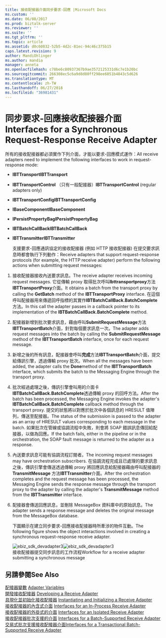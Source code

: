 ```yaml
---
title: 接收配接器介面同步要求-回應 |Microsoft Docs
ms.custom: ''
ms.date: 06/08/2017
ms.prod: biztalk-server
ms.reviewer: ''
ms.suite: ''
ms.tgt_pltfrm: ''
ms.topic: article
ms.assetid: d0c60832-52b5-4d2c-81ec-94c46c375b15
caps.latest.revision: 9
author: MandiOhlinger
ms.author: mandia
manager: anneta
ms.openlocfilehash: c78be6c80937367b9ae3572125331d6c7e1b20bc
ms.sourcegitcommit: 266308ec5c6a9d8d80ff298ee6051b4843c5d626
ms.translationtype: MT
ms.contentlocale: zh-TW
ms.lasthandoff: 06/27/2018
ms.locfileid: "36981431"
---
```

# <a name="interfaces-for-a-synchronous-request-response-receive-adapter"></a><span data-ttu-id="4894a-102">同步要求-回應接收配接器介面</span><span class="sxs-lookup"><span data-stu-id="4894a-102">Interfaces for a Synchronous Request-Response Receive Adapter</span></span>
<span data-ttu-id="4894a-103">所有的接收配接器都必須實作下列介面，才能以要求-回應模式運作：</span><span class="sxs-lookup"><span data-stu-id="4894a-103">All receive adapters need to implement the following interfaces to work in request-response mode:</span></span>  
  
- <span data-ttu-id="4894a-104">**IBTTransport**</span><span class="sxs-lookup"><span data-stu-id="4894a-104">**IBTTransport**</span></span>  
  
- <span data-ttu-id="4894a-105">**IBTTransportControl** （只有一般配接器）</span><span class="sxs-lookup"><span data-stu-id="4894a-105">**IBTTransportControl** (regular adapters only)</span></span>  
  
- <span data-ttu-id="4894a-106">**IBTTransportConfig**</span><span class="sxs-lookup"><span data-stu-id="4894a-106">**IBTTransportConfig**</span></span>  
  
- <span data-ttu-id="4894a-107">**IBaseComponent**</span><span class="sxs-lookup"><span data-stu-id="4894a-107">**IBaseComponent**</span></span>  
  
- <span data-ttu-id="4894a-108">**IPersistPropertyBag**</span><span class="sxs-lookup"><span data-stu-id="4894a-108">**IPersistPropertyBag**</span></span>  
  
- <span data-ttu-id="4894a-109">**IBTBatchCallBack**</span><span class="sxs-lookup"><span data-stu-id="4894a-109">**IBTBatchCallBack**</span></span>  
  
- <span data-ttu-id="4894a-110">**IBTTransmitter**</span><span class="sxs-lookup"><span data-stu-id="4894a-110">**IBTTransmitter**</span></span>  
  
  <span data-ttu-id="4894a-111">支援要求-回應通訊協定的接收配接器 (例如 HTTP 接收配接器) 在提交要求訊息時都會執行下列動作：</span><span class="sxs-lookup"><span data-stu-id="4894a-111">Receive adapters that support request-response protocols (for example, the HTTP receive adapter) perform the following actions when submitting request messages:</span></span>  
  
1. <span data-ttu-id="4894a-112">接收配接器接收內送要求訊息。</span><span class="sxs-lookup"><span data-stu-id="4894a-112">The receive adapter receives incoming request messages.</span></span> <span data-ttu-id="4894a-113">它從傳輸 proxy 取得批次呼叫**Ibttransportproxy**方法**IBTTransportProxy**介面。</span><span class="sxs-lookup"><span data-stu-id="4894a-113">It obtains a batch from the transport proxy by calling the **GetBatch** method of the **IBTTransportProxy** interface.</span></span> <span data-ttu-id="4894a-114">在這個呼叫配接器用來傳遞回呼指標的其實作**IBTBatchCallBack.BatchComplete**方法。</span><span class="sxs-lookup"><span data-stu-id="4894a-114">In this call the adapter passes in a callback pointer to its implementation of the **IBTBatchCallBack.BatchComplete** method.</span></span>  
  
2. <span data-ttu-id="4894a-115">配接器新增到批次要求訊息，藉由呼叫**SubmitRequestMessage**方法**IBTTransportBatch**介面，針對每個要求訊息一次。</span><span class="sxs-lookup"><span data-stu-id="4894a-115">The adapter adds request messages into the batch by calling the **SubmitRequestMessage** method of the **IBTTransportBatch** interface, once for each request message.</span></span>  
  
3. <span data-ttu-id="4894a-116">新增之後的所有訊息，配接器會呼叫**完成**方法**IBTTransportBatch**介面，提交給傳訊引擎，透過傳輸 proxy 批次。</span><span class="sxs-lookup"><span data-stu-id="4894a-116">When all the messages have been added, the adapter calls the **Done**method of the **IBTTransportBatch** interface, which submits the batch to the Messaging Engine through the transport proxy.</span></span>  
  
4. <span data-ttu-id="4894a-117">批次經過處理之後，傳訊引擎會叫用的介面卡**IBTBatchCallBack.BatchComplete**透過傳輸 proxy 的回呼方法。</span><span class="sxs-lookup"><span data-stu-id="4894a-117">After the batch has been processed, the Messaging Engine invokes the adapter's **IBTBatchCallBack.BatchComplete** callback method through the transport proxy.</span></span> <span data-ttu-id="4894a-118">提交的狀態將以對應於批次中各個訊息的 HRESULT 值陣列，傳送至配接器。</span><span class="sxs-lookup"><span data-stu-id="4894a-118">The status of the submission is passed to the adapter as an array of HRESULT values corresponding to each message in the batch.</span></span> <span data-ttu-id="4894a-119">如果批次在管線或協調流程中失敗，則會將 SOAP 錯誤訊息傳回給配接器，以做為回應。</span><span class="sxs-lookup"><span data-stu-id="4894a-119">If the batch fails, either in the pipeline or in the orchestration, the SOAP fault message is returned to the adapter as a response.</span></span>  
  
5. <span data-ttu-id="4894a-120">內送要求訊息可能有協調流程訂閱者。</span><span class="sxs-lookup"><span data-stu-id="4894a-120">The incoming request messages may have orchestration subscribers.</span></span> <span data-ttu-id="4894a-121">在協調流程完成且已處理的要求訊息之後，傳訊引擎會傳送透過傳輸 proxy 將回應訊息給配接器藉由呼叫配接器的**TransmitMessage** 方法**IBTTransmitter**介面。</span><span class="sxs-lookup"><span data-stu-id="4894a-121">After the orchestration completes and the request message has been processed, the Messaging Engine sends the response message through the transport proxy to the adapter by calling the adapter's **TransmitMessage** method from the **IBTTransmitter** interface.</span></span>  
  
6. <span data-ttu-id="4894a-122">配接器會傳送回應訊息，並刪除 MessageBox 資料庫中的原始訊息。</span><span class="sxs-lookup"><span data-stu-id="4894a-122">The adapter sends a response message and deletes the original message from the MessageBox database.</span></span>  
  
   <span data-ttu-id="4894a-123">下圖顯示在建立同步要求-回應接收配接器時所牽涉的物件互動。</span><span class="sxs-lookup"><span data-stu-id="4894a-123">The following figure shows the object interactions involved in creating a synchronous request-response receive adapter.</span></span>  
  
   <span data-ttu-id="4894a-124">![](../core/media/ebiz-sdk-devadapter3.gif "ebiz_sdk_devadapter3")</span><span class="sxs-lookup"><span data-stu-id="4894a-124">![](../core/media/ebiz-sdk-devadapter3.gif "ebiz_sdk_devadapter3")</span></span>  
   <span data-ttu-id="4894a-125">接收配接器提交同步訊息的工作流程</span><span class="sxs-lookup"><span data-stu-id="4894a-125">Workflow for a receive adapter submitting a synchronous message</span></span>  
  
## <a name="see-also"></a><span data-ttu-id="4894a-126">另請參閱</span><span class="sxs-lookup"><span data-stu-id="4894a-126">See Also</span></span>  
 <span data-ttu-id="4894a-127">[配接器變數](../core/adapter-variables.md) </span><span class="sxs-lookup"><span data-stu-id="4894a-127">[Adapter Variables](../core/adapter-variables.md) </span></span>  
 <span data-ttu-id="4894a-128">[開發接收配接器](../core/developing-a-receive-adapter.md) </span><span class="sxs-lookup"><span data-stu-id="4894a-128">[Developing a Receive Adapter](../core/developing-a-receive-adapter.md) </span></span>  
 <span data-ttu-id="4894a-129">[具現化並初始化接收配接器](../core/instantiating-and-initializing-a-receive-adapter.md) </span><span class="sxs-lookup"><span data-stu-id="4894a-129">[Instantiating and Initializing a Receive Adapter](../core/instantiating-and-initializing-a-receive-adapter.md) </span></span>  
 <span data-ttu-id="4894a-130">[接收配接器的內含式介面](../core/interfaces-for-an-in-process-receive-adapter.md) </span><span class="sxs-lookup"><span data-stu-id="4894a-130">[Interfaces for an In-Process Receive Adapter](../core/interfaces-for-an-in-process-receive-adapter.md) </span></span>  
 <span data-ttu-id="4894a-131">[接收配接器的外掛式的介面](../core/interfaces-for-an-isolated-receive-adapter.md) </span><span class="sxs-lookup"><span data-stu-id="4894a-131">[Interfaces for an Isolated Receive Adapter](../core/interfaces-for-an-isolated-receive-adapter.md) </span></span>  
 <span data-ttu-id="4894a-132">[接收配接器批次支援的介面](../core/interfaces-for-a-batch-supported-receive-adapter.md) </span><span class="sxs-lookup"><span data-stu-id="4894a-132">[Interfaces for a Batch-Supported Receive Adapter](../core/interfaces-for-a-batch-supported-receive-adapter.md) </span></span>  
 [<span data-ttu-id="4894a-133">交易式批次支援接收配接器介面</span><span class="sxs-lookup"><span data-stu-id="4894a-133">Interfaces for a Transactional Batch-Supported Receive Adapter</span></span>](../core/interfaces-for-a-transactional-batch-supported-receive-adapter.md)